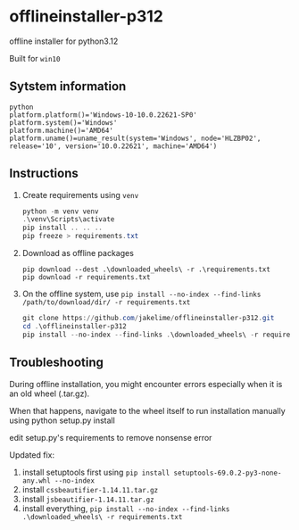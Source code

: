 # offlineinstaller-p312

offline installer for python3.12

Built for `win10`

## Sytstem information

```
python
platform.platform()='Windows-10-10.0.22621-SP0'
platform.system()='Windows'
platform.machine()='AMD64'
platform.uname()=uname_result(system='Windows', node='HLZBP02', release='10', version='10.0.22621', machine='AMD64')
```

## Instructions

1. Create requirements using `venv`

   ```powershell
   python -m venv venv
   .\venv\Scripts\activate
   pip install .. .. ..
   pip freeze > requirements.txt
   ```

1. Download as offline packages

   ```
   pip download --dest .\downloaded_wheels\ -r .\requirements.txt
   pip download -r requirements.txt
   ```

1. On the offline system, use `pip install --no-index --find-links /path/to/download/dir/ -r requirements.txt`

   ```powershell
   git clone https://github.com/jakelime/offlineinstaller-p312.git
   cd .\offlineinstaller-p312
   pip install --no-index --find-links .\downloaded_wheels\ -r requirements.txt
   ```

## Troubleshooting

During offline installation, you might encounter
errors especially when it is an old wheel
(.tar.gz). 

When that happens, navigate to the wheel itself
to run installation manually 
using python setup.py install

edit setup.py's requirements to remove
nonsense error


Updated fix:

1. install setuptools first using `pip install setuptools-69.0.2-py3-none-any.whl --no-index`
1. install `cssbeautifier-1.14.11.tar.gz`
1. install `jsbeautifier-1.14.11.tar.gz`
1. install everything, `pip install --no-index --find-links .\downloaded_wheels\ -r requirements.txt`